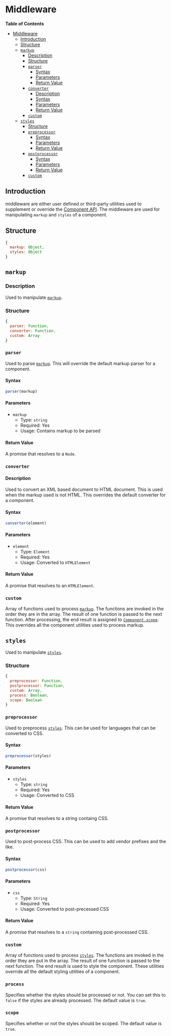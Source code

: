 # Middleware

**Table of Contents**

- [Middleware](#middleware)
  - [Introduction](#introduction)
  - [Structure](#structure)
  - [`markup`](#markup)
    - [Description](#description)
    - [Structure](#structure-1)
    - [`parser`](#parser)
      - [Syntax](#syntax)
      - [Parameters](#parameters)
      - [Return Value](#return-value)
    - [`converter`](#converter)
      - [Description](#description-1)
      - [Syntax](#syntax-1)
      - [Parameters](#parameters-1)
      - [Return Value](#return-value-1)
    - [`custom`](#custom)
  - [`styles`](#styles)
    - [Structure](#structure-2)
    - [`preprocessor`](#preprocessor)
      - [Syntax](#syntax-2)
      - [Parameters](#parameters-2)
      - [Return Value](#return-value-2)
    - [`postprocessor`](#postprocessor)
      - [Syntax](#syntax-3)
      - [Parameters](#parameters-3)
      - [Return Value](#return-value-3)
    - [`custom`](#custom-1)

## Introduction

middleware are either user defined or third-party utilities used to supplement or override the [Component API](component/component.md#api). The middleware are used for manipulating `markup` and `styles` of a component.

## Structure

```js
{
  markup: Object,
  styles: Object
}
```

## `markup`

### Description

Used to manipulate [`markup`](#markup).

### Structure

```js
{
  parser: Function,
  converter: Function,
  custom: Array
}
```

### `parser`

Used to parse [`markup`](#markup). This will override the default markup parser for a component.

#### Syntax

```js
parser(markup)
```

#### Parameters

- `markup`
  - Type: `string`
  - Required: Yes
  - Usage: Contains markup to be parsed

#### Return Value

A promise that resolves to a `Node`.

### `converter`

#### Description

Used to convert an XML based document to HTML document. This is used when the markup used is not HTML. This overrides the default converter for a component.

#### Syntax

```js
converter(element)
```

#### Parameters

- `element`
  - Type: `Element`
  - Required: Yes
  - Usage: Converted to `HTMLElement`

#### Return Value

A promise that resolves to an `HTMLElement`.

### `custom`

Array of functions used to process [`markup`](./create-component.md#markup). The functions are invoked in the order they are in the array. The result of one function is passed to the next function. After processing, the end result is assigned to [`Component.scope`](../component/compnent.md#scope). This overrides all the component utilities used to process markup.

## `styles`

Used to manipulate [`styles`](#styles).

### Structure

```js
{
  preprocessor: Function,
  postprocessor: Function,
  custom: Array,
  process: Boolean,
  scope: Boolean
}
```

### `preprocessor`

Used to preprocess [`styles`](#styles). This can be used for languages that can be converted to CSS.

#### Syntax

```js
preprocessor(styles)
```

#### Parameters

- `styles`
  - Type: `string`
  - Required: Yes
  - Usage: Converted to CSS

#### Return Value

A promise that resolves to a string containg CSS.

### `postprocessor`

Used to post-process CSS. This can be used to add vendor prefixes and the like.

#### Syntax

```js
postprocessor(css)
```

#### Parameters

- `css`
  - Type: `String`
  - Required: Yes
  - Usage: Converted to post-precessed CSS

#### Return Value

A promise that resolves to a `string` containing post-processed CSS.

### `custom`

Array of functions used to process [`styles`](./create-component.md#styles). The functions are invoked in the order they are put in the array. The result of one function is passed to the next function. The end result is used to style the component. These utilities override all the default styling utilities of a component.

### `process`

Specifies whether the styles should be processed or not. You can set this to `false` if the styles are already processed. The default value is `true`.

### `scope`

Specifies whether or not the styles should be scoped. The default value is `true`.

